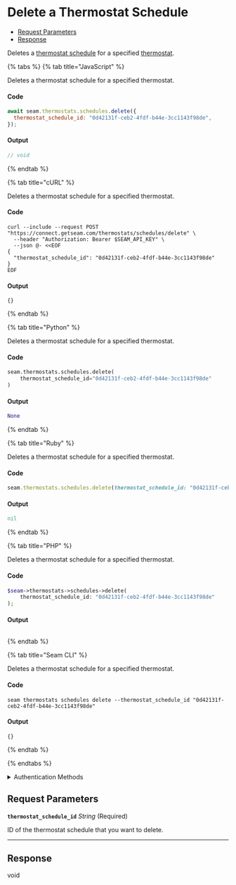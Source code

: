 # Delete a Thermostat Schedule

- [Request Parameters](#request-parameters)
- [Response](#response)

Deletes a [thermostat schedule](../../../capability-guides/thermostats/creating-and-managing-thermostat-schedules.md) for a specified [thermostat](https://docs.seam.co/latest/capability-guides/thermostats).


{% tabs %}
{% tab title="JavaScript" %}

Deletes a thermostat schedule for a specified thermostat.

#### Code

```javascript
await seam.thermostats.schedules.delete({
  thermostat_schedule_id: "0d42131f-ceb2-4fdf-b44e-3cc1143f98de",
});
```

#### Output

```javascript
// void
```
{% endtab %}

{% tab title="cURL" %}

Deletes a thermostat schedule for a specified thermostat.

#### Code

```curl
curl --include --request POST "https://connect.getseam.com/thermostats/schedules/delete" \
  --header "Authorization: Bearer $SEAM_API_KEY" \
  --json @- <<EOF
{
  "thermostat_schedule_id": "0d42131f-ceb2-4fdf-b44e-3cc1143f98de"
}
EOF
```

#### Output

```curl
{}
```
{% endtab %}

{% tab title="Python" %}

Deletes a thermostat schedule for a specified thermostat.

#### Code

```python
seam.thermostats.schedules.delete(
    thermostat_schedule_id="0d42131f-ceb2-4fdf-b44e-3cc1143f98de"
)
```

#### Output

```python
None
```
{% endtab %}

{% tab title="Ruby" %}

Deletes a thermostat schedule for a specified thermostat.

#### Code

```ruby
seam.thermostats.schedules.delete(thermostat_schedule_id: "0d42131f-ceb2-4fdf-b44e-3cc1143f98de")
```

#### Output

```ruby
nil
```
{% endtab %}

{% tab title="PHP" %}

Deletes a thermostat schedule for a specified thermostat.

#### Code

```php
$seam->thermostats->schedules->delete(
    thermostat_schedule_id: "0d42131f-ceb2-4fdf-b44e-3cc1143f98de"
);
```

#### Output

```php

```
{% endtab %}

{% tab title="Seam CLI" %}

Deletes a thermostat schedule for a specified thermostat.

#### Code

```seam_cli
seam thermostats schedules delete --thermostat_schedule_id "0d42131f-ceb2-4fdf-b44e-3cc1143f98de"
```

#### Output

```seam_cli
{}
```
{% endtab %}

{% endtabs %}


<details>

<summary>Authentication Methods</summary>

- API key
- Client session token
- Personal access token
  <br>Must also include the `seam-workspace` header in the request.

To learn more, see [Authentication](https://docs.seam.co/latest/api/authentication).
</details>

## Request Parameters

**`thermostat_schedule_id`** *String* (Required)

ID of the thermostat schedule that you want to delete.

---


## Response

void

